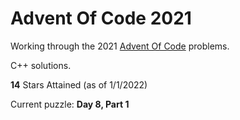 # Advent Of Code 2021

Working through the 2021 [Advent Of Code](https://adventofcode.com/) problems.

C++ solutions.

**14** Stars Attained (as of 1/1/2022)

Current puzzle: **Day 8, Part 1**